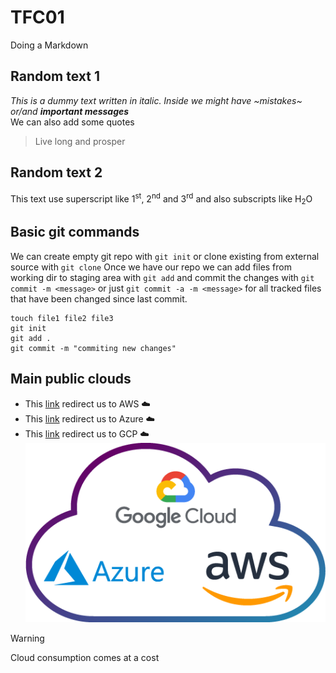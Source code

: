 # TFC01
Doing a Markdown
## Random text 1
_This is a dummy text written in italic. Inside we might have ~mistakes~ or/and ***important messages***_<br>
We can also add some quotes
> Live long and prosper 
## Random text 2
This text use superscript like 1<sup>st</sup>, 2<sup>nd</sup> and 3<sup>rd</sup> and also subscripts like H<sub>2</sub>O
## Basic git commands
We can create empty git repo with `git init` or clone existing from external source with `git clone`
Once we have our repo we can add files from working dir to staging area with `git add` and commit the changes with `git commit -m <message>` or just `git commit -a -m <message>` for all tracked files that have been changed since last commit. 
```
touch file1 file2 file3
git init
git add .
git commit -m "commiting new changes"
```
## Main public clouds
- This [link](https://aws.amazon.com/) redirect us to AWS ☁️<br>
- This [link](https://azure.microsoft.com/en-us) redirect us to Azure ☁️<br>
- This [link](https://cloud.google.com/) redirect us to GCP ☁️<br>
![main cloud providers](/images/aws-azure-google.png)
> [!WARNING]
> Cloud consumption comes at a cost 
